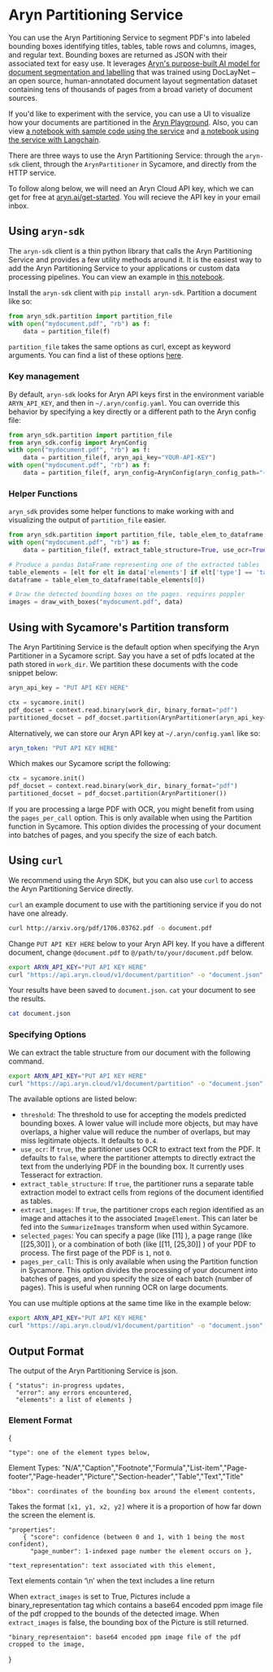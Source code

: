 # Aryn Partitioning Service

You can use the Aryn Partitioning Service to segment PDF's into labeled bounding boxes identifying titles, tables, table rows and columns, images, and regular text. Bounding boxes are returned as JSON with their associated text for easy use. It leverages [Aryn's purpose-built AI model for document segmentation and labelling](https://huggingface.co/Aryn/deformable-detr) that was trained using DocLayNet – an open source, human-annotated document layout segmentation dataset containing tens of thousands of pages from a broad variety of document sources.

If you'd like to experiment with the service, you can use a UI to visualize how your documents are partitioned in the [Aryn Playground](https://www.play.aryn.ai/partitioning). Also, you can view [a notebook with sample code using the service](https://github.com/aryn-ai/sycamore/blob/main/notebooks/ArynPartitionerPython.ipynb) and [a notebook using the service with Langchain](https://github.com/aryn-ai/sycamore/blob/main/notebooks/ArynPartitionerWithLangchain.ipynb).

There are three ways to use the Aryn Partitioning Service: through the `aryn-sdk` client, through the `ArynPartitioner` in Sycamore, and directly from the HTTP service.

To follow along below, we will need an Aryn Cloud API key, which we can get for free at [aryn.ai/get-started](https://www.aryn.ai/get-started). You will recieve the API key in your email inbox.

## Using `aryn-sdk`

The `aryn-sdk` client is a thin python library that calls the Aryn Partitioning Service and provides a few utility methods around it. It is the easiest way to add the Aryn Partitioning Service to your applications or custom data processing pipelines. You can view an example in [this notebook](https://github.com/aryn-ai/sycamore/blob/main/notebooks/ArynPartitionerPython.ipynb).

Install the `aryn-sdk` client with `pip install aryn-sdk`.
Partition a document like so:

```python
from aryn_sdk.partition import partition_file
with open("mydocument.pdf", "rb") as f:
    data = partition_file(f)
```

`partition_file` takes the same options as curl, except as keyword arguments. You can find a list of these options [here](https://sycamore.readthedocs.io/en/stable/aryn_cloud/aryn_partitioning_service.html#specifying-options).

### Key management

By default, `aryn-sdk` looks for Aryn API keys first in the environment variable `ARYN_API_KEY`, and then in `~/.aryn/config.yaml`. You can override this behavior by specifying a key directly or a different path to the Aryn config file:
```python
from aryn_sdk.partition import partition_file
from aryn_sdk.config import ArynConfig
with open("mydocument.pdf", "rb") as f:
    data = partition_file(f, aryn_api_key="YOUR-API-KEY")
with open("mydocument.pdf", "rb") as f:
    data = partition_file(f, aryn_config=ArynConfig(aryn_config_path="~/dotfiles/.aryn/config.yaml"))
```

### Helper Functions

`aryn_sdk` provides some helper functions to make working with and visualizing the output of `partition_file` easier.

```python
from aryn_sdk.partition import partition_file, table_elem_to_dataframe, draw_with_boxes
with open("mydocument.pdf", "rb") as f:
    data = partition_file(f, extract_table_structure=True, use_ocr=True, extract_images=True, threshold=0.35)

# Produce a pandas DataFrame representing one of the extracted tables
table_elements = [elt for elt in data['elements'] if elt['type'] == 'table']
dataframe = table_elem_to_dataframe(table_elements[0])

# Draw the detected bounding boxes on the pages. requires poppler
images = draw_with_boxes("mydocument.pdf", data)
```

## Using with Sycamore's Partition transform

The Aryn Partitining Service is the default option when specifying the Aryn Partitioner in a Sycamore script. Say you have a set of pdfs located at the path stored in `work_dir`. We partition these documents with the code snippet below:

```python
aryn_api_key = "PUT API KEY HERE"

ctx = sycamore.init()
pdf_docset = context.read.binary(work_dir, binary_format="pdf")
partitioned_docset = pdf_docset.partition(ArynPartitioner(aryn_api_key=aryn_api_key))
```
Alternatively, we can store our Aryn API key at `~/.aryn/config.yaml` like so:
```yaml
aryn_token: "PUT API KEY HERE"
```
Which makes our Sycamore script the following:
```python
ctx = sycamore.init()
pdf_docset = context.read.binary(work_dir, binary_format="pdf")
partitioned_docset = pdf_docset.partition(ArynPartitioner())
```

If you are processing a large PDF with OCR, you might benefit from using the `pages_per_call` option. This is only available when using the Partition function in Sycamore. This option divides the processing of your document into batches of pages, and you specify the size of each batch.

## Using `curl`

We recommend using the Aryn SDK, but you can also use `curl` to access the Aryn Partitioning Service directly.

`curl` an example document to use with the partitioning service if you do not have one already.
```bash
curl http://arxiv.org/pdf/1706.03762.pdf -o document.pdf
```
Change `PUT API KEY HERE` below to your Aryn API key. If you have a different document, change `@document.pdf` to `@/path/to/your/document.pdf` below.
```bash
export ARYN_API_KEY="PUT API KEY HERE"
curl "https://api.aryn.cloud/v1/document/partition" -o "document.json" -H "Authorization: Bearer $ARYN_API_KEY" -F "pdf=@document.pdf";
```
Your results have been saved to `document.json`. `cat` your document to see the results.
```bash
cat document.json
```

### Specifying Options

We can extract the table structure from our document with the following command.

```bash
export ARYN_API_KEY="PUT API KEY HERE"
curl "https://api.aryn.cloud/v1/document/partition" -o "document.json" -H "Authorization: Bearer $ARYN_API_KEY" -F "pdf=@document.pdf" -F 'options={"extract_table_structure": true}';
```

The available options are listed below:

* ```threshold```: The threshold to use for accepting the models predicted bounding boxes. A lower value will include more objects, but may have overlaps, a higher value will reduce the number of overlaps, but may miss legitimate objects. It defaults to ```0.4```.
* ```use_ocr```: If ```true```, the partitioner uses OCR to extract text from the PDF. It defaults to ```false```, where the partitioner attempts to directly extract the text from the underlying PDF in the bounding box. It currently uses Tesseract for extraction.
* `extract_table_structure`: If `true`, the partitioner runs a separate table extraction model to extract cells from regions of the document identified as tables.
* `extract_images`: If `true`, the partitioner crops each region identified as an image and attaches it to the associated `ImageElement`. This can later be fed into the `SummarizeImages` transform when used within Sycamore.
* `selected_pages`: You can specify a page (like [11] ), a page range (like [[25,30]] ), or a combination of both (like [[11, [25,30]] ) of your PDF to process. The first page of the PDF is `1`, not `0`.
* `pages_per_call`: This is only available when using the Partition function in Sycamore. This option divides the processing of your document into batches of pages, and you specify the size of each batch (number of pages). This is useful when running OCR on large documents. 

You can use multiple options at the same time like in the example below:

```bash
export ARYN_API_KEY="PUT API KEY HERE"
curl "https://api.aryn.cloud/v1/document/partition" -o "document.json" -H "Authorization: Bearer $ARYN_API_KEY" -F "pdf=@document.pdf" -F "options={\"extract_table_structure\": true, \"threshold\": 0.2}";
```

## Output Format

The output of the Aryn Partitioning Service is json.

```text
{ "status": in-progress updates,
  "error": any errors encountered,
  "elements": a list of elements }
```

### Element Format

{
```text
"type": one of the element types below,
```

Element Types: "N/A","Caption","Footnote","Formula","List-item","Page-footer","Page-header","Picture","Section-header","Table","Text","Title"

```text
"bbox": coordinates of the bounding box around the element contents,
```
Takes the format `[x1, y1, x2, y2]` where it is a proportion of how far down the screen the element is.
```text
"properties":
    { "score": confidence (between 0 and 1, with 1 being the most confident),
      "page_number": 1-indexed page number the element occurs on },
```

```text
"text_representation": text associated with this element,
```

Text elements contain ‘\n’ when the text includes a line return

When `extract_images` is set to True, Pictures include a binary_representation tag which contains a base64 encoded ppm image file of the pdf cropped to the bounds of the detected image. When `extract_images` is false, the bounding box of the Picture is still returned.

```text
"binary_representaion": base64 encoded ppm image file of the pdf cropped to the image,
```
}